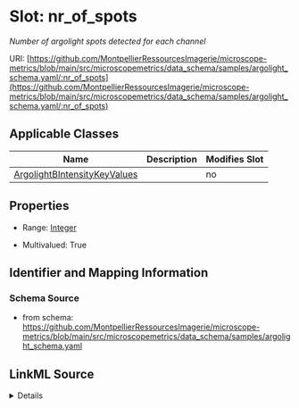 # Slot: nr_of_spots


_Number of argolight spots detected for each channel_



URI: [https://github.com/MontpellierRessourcesImagerie/microscope-metrics/blob/main/src/microscopemetrics/data_schema/samples/argolight_schema.yaml/:nr_of_spots](https://github.com/MontpellierRessourcesImagerie/microscope-metrics/blob/main/src/microscopemetrics/data_schema/samples/argolight_schema.yaml/:nr_of_spots)



<!-- no inheritance hierarchy -->




## Applicable Classes

| Name | Description | Modifies Slot |
| --- | --- | --- |
[ArgolightBIntensityKeyValues](ArgolightBIntensityKeyValues.md) |  |  no  |







## Properties

* Range: [Integer](Integer.md)

* Multivalued: True





## Identifier and Mapping Information







### Schema Source


* from schema: https://github.com/MontpellierRessourcesImagerie/microscope-metrics/blob/main/src/microscopemetrics/data_schema/samples/argolight_schema.yaml




## LinkML Source

<details>
```yaml
name: nr_of_spots
description: Number of argolight spots detected for each channel
from_schema: https://github.com/MontpellierRessourcesImagerie/microscope-metrics/blob/main/src/microscopemetrics/data_schema/samples/argolight_schema.yaml
rank: 1000
multivalued: true
alias: nr_of_spots
domain_of:
- ArgolightBIntensityKeyValues
range: integer

```
</details>